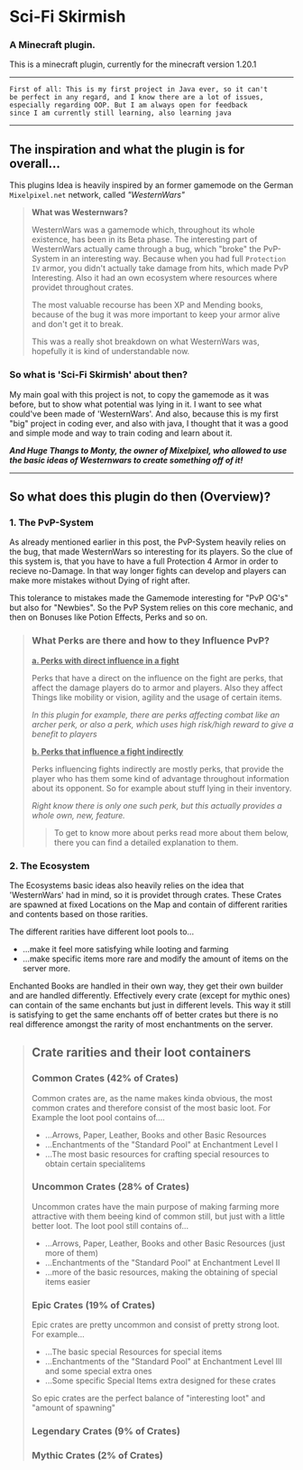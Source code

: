 # Sci-Fi Skirmish
### A Minecraft plugin.

This is a minecraft plugin, currently for the minecraft version 1.20.1
___
	First of all: This is my first project in Java ever, so it can't 
	be perfect in any regard, and I know there are a lot of issues, 
	especially regarding OOP. But I am always open for feedback 
	since I am currently still learning, also learning java
---

## The inspiration and what the plugin is for overall...

This plugins Idea is heavily inspired by an former gamemode on the German ``Mixelpixel.net`` network, called *"WesternWars"*
> **What was Westernwars?**
> 
> WesternWars was a gamemode which, throughout its whole existence, has been in its Beta phase. The interesting part of
> WesternWars actually came through a bug, which "broke" the PvP-System in an interesting way. 
> Because when you had full ``Protection IV`` armor, you didn't actually take damage from hits, which made PvP Interesting.
> Also it had an own ecosystem where resources where providet throughout crates. 
> 
> The most valuable recourse has been XP and Mending books, because of the bug it was more important to keep your armor
> alive and don't get it to break.
> 
> This was a really shot breakdown on what WesternWars was, hopefully it is kind of understandable now.

### So what is 'Sci-Fi Skirmish' about then?
My main goal with this project is not, to copy the gamemode as it was before, but to show what potential was lying in it.
I want to see what could've been made of 'WesternWars'. And also, because this is my first "big" project in coding ever, and also with java,
I thought that it was a good and simple mode and way to train coding and learn about it.

***And Huge Thangs to Monty, the owner of Mixelpixel, who allowed to use the basic ideas of Westernwars to create something off of it!***

---
## So what does this plugin do then (Overview)?
### 1. The PvP-System
As already mentioned earlier in this post, the PvP-System heavily relies on the bug, that made WesternWars so interesting for its
players.
So the clue of this system is, that you have to have a full Protection 4 Armor in order to recieve no-Damage. In that way longer fights can develop
and players can make more mistakes without Dying of right after.

This tolerance to mistakes made the Gamemode interesting for "PvP OG's" but also for "Newbies".
So the PvP System relies on this core mechanic, and then on Bonuses like Potion Effects, Perks and so on.

> ### What Perks are there and how to they Influence PvP?
> <u> **a. Perks with direct influence in a fight** </u>
> 
> Perks that have a direct on the influence on the fight are perks, that affect the damage players do to armor and players. Also they affect Things like mobility or 
> vision, agility and the usage of certain items.
> 
> *In this plugin for example, there are perks affecting combat like an archer perk, or also a perk, which uses high risk/high reward to give
> a benefit to players*
> 
> <u> **b. Perks that influence a fight indirectly** </u>
>
> Perks influencing fights indirectly are mostly perks, that provide the player who has them some kind of advantage throughout information about 
> its opponent. So for example about stuff lying in their inventory.
> 
> *Right know there is only one such perk, but this actually provides a whole own, new, feature.*
> 
> >To get to know more about perks read more about them below, there you can find a detailed explanation to them.

### 2. The Ecosystem
The Ecosystems basic ideas also heavily relies on the idea that 'WesternWars' had in mind, so it  is providet through crates.
These Crates are spawned at fixed Locations on the Map and contain of different rarities and contents based on those rarities.

The different rarities have different loot pools to...
- ...make it feel more satisfying while looting and farming
- ...make specific items more rare and modify the amount of items on the server more.

Enchanted Books are handled in their own way, they get their own builder and are handled differently. Effectively every crate
(except for mythic ones) can contain of the same enchants but just in different levels. This way it still is satisfying to 
get the same enchants off of better crates but there is no real difference amongst the rarity of most enchantments on the 
server.

> ## Crate rarities and their loot containers
> ### Common Crates (42% of Crates)
> Common crates are, as the name makes kinda obvious, the most common crates and therefore consist of the most basic loot.
> For Example the loot pool contains of....
> - ...Arrows, Paper, Leather, Books and other Basic Resources
> - ...Enchantments of the "Standard Pool" at Enchantment Level I 
> - ...The most basic resources for crafting special resources to obtain certain specialitems
> ### Uncommon Crates (28% of Crates)
> Uncommon crates have the main purpose of making farming more attractive with them beeing kind of common still,
> but just with a little better loot. The loot pool still contains of...
> - ...Arrows, Paper, Leather, Books and other Basic Resources (just more of them)
> - ...Enchantments of the "Standard Pool" at Enchantment Level II
> - ...more of the basic resources, making the obtaining of special items easier
> ### Epic Crates (19% of Crates)
> Epic crates are pretty uncommon and consist of pretty strong loot. For example...
> - ...The basic special Resources for special items
> - ...Enchantments of the "Standard Pool" at Enchantment Level III and some special extra ones
> - ...Some specific Special Items extra designed for these crates
>
> So epic crates are the perfect balance of "interesting loot" and "amount of spawning"
> ### Legendary Crates (9% of Crates)
> ### Mythic Crates (2% of Crates)
> 